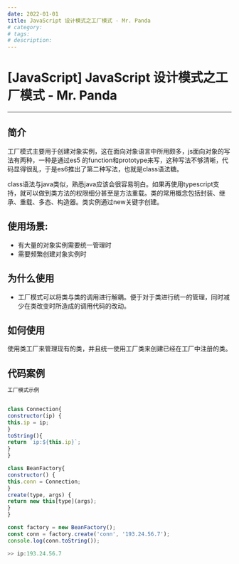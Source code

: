 ```yaml
---
date: 2022-01-01
title: JavaScript 设计模式之工厂模式 - Mr. Panda
# category: 
# tags: 
# description:
---
```


# [JavaScript] JavaScript 设计模式之工厂模式 - Mr. Panda

---
## 简介

工厂模式主要用于创建对象实例，这在面向对象语言中所用颇多，js面向对象的写法有两种，一种是通过es5 的function和prototype来写，这种写法不够清晰，代码显得很乱，于是es6推出了第二种写法，也就是class语法糖。

class语法与java类似，熟悉java应该会很容易明白。如果再使用typescript支持，就可以做到类方法的权限细分甚至是方法重载。类的常用概念包括封装、继承、重载、多态、构造器。类实例通过new关键字创建。

## 使用场景:

-   有大量的对象实例需要统一管理时
-   需要频繁创建对象实例时

## 为什么使用

-   工厂模式可以将类与类的调用进行解耦。便于对于类进行统一的管理，同时减少在类改变时所造成的调用代码的改动。

## 如何使用

使用类工厂来管理现有的类，并且统一使用工厂类来创建已经在工厂中注册的类。

## 代码案例

```javascript
工厂模式示例


class Connection{
constructor(ip) {
this.ip = ip;
}
toString(){
return `ip:${this.ip}`;
}
}

class BeanFactory{
constructor() {
this.conn = Connection;
}
create(type, args) {
return new this[type](args);
}
}

const factory = new BeanFactory();
const conn = factory.create('conn', '193.24.56.7');
console.log(conn.toString());

>> ip:193.24.56.7
```
